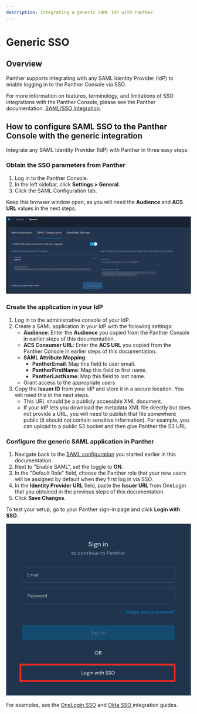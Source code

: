 ```yaml
---
description: Integrating a generic SAML IdP with Panther
---
```


# Generic SSO

## Overview

Panther supports integrating with any SAML Identity Provider (IdP) to enable logging in to the Panther Console via SSO.

For more information on features, terminology, and limitations of SSO integrations with the Panther Console, please see the Panther documentation: [SAML/SSO Integration](https://docs.panther.com/system-configuration/saml).

## How to configure SAML SSO to the Panther Console with the generic integration

Integrate any SAML Identity Provider (IdP) with Panther in three easy steps:

### Obtain the SSO parameters from Panther

1. Log in to the Panther Console.
2. In the left sidebar, click **Settings > General**.
3. Click the SAML Configuration tab.

Keep this browser window open, as you will need the **Audience** and **ACS URL** values in the next steps.

![](../../.gitbook/assets/panther-sso.png)

### Create the application in your IdP

1. Log in to the administrative console of your IdP.&#x20;
2. Create a SAML application in your IdP with the following settings:
   * **Audience**: Enter the **Audience** you copied from the Panther Console in earlier steps of this documentation.
   * **ACS Consumer URL**: Enter the **ACS URL** you copied from the Panther Console in earlier steps of this documentation.
   * **SAML Attribute Mapping**:
     * **PantherEmail**: Map this field to user email.
     * **PantherFirstName**: Map this field to first name.
     * **PantherLastName**: Map this field to last name.
   * Grant access to the appropriate users
3. Copy the **Issuer ID** from your IdP and store it in a secure location. You will need this in the next steps.
   * This URL should be a publicly accessible XML document.
   * If your IdP lets you download the metadata XML file directly but does not provide a URL, you will need to publish that file somewhere public (it should not contain sensitive information). For example, you can upload to a public S3 bucket and then give Panther the S3 URL.

### Configure the generic SAML application in Panther

1. Navigate back to the [SAML configuration](generic.md#obtain-the-sso-parameters-from-panther) you started earlier in this documentation.
2. Next to "Enable SAML", set the toggle to **ON**.&#x20;
3. In the "Default Role" field, choose the Panther role that your new users will be assigned by default when they first log in via SSO.
4. In the **Identity Provider URL** field, paste the **Issuer URL** from OneLogin that you obtained in the previous steps of this documentation.
5. Click **Save Changes**.

To test your setup, go to your Panther sign-in page and click **Login with SSO**.

![](<../../../../.gitbook/assets/panther-login-sso (6) (1) (1) (1) (11) (1) (1) (21).png>)

For examples, see the [OneLogin SSO](onelogin.md) and [Okta SSO ](okta.md)integration guides.
